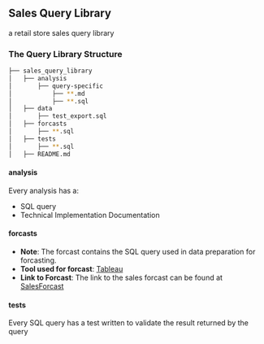## Sales Query Library

a retail store sales query library

### The Query Library Structure

```bash
├── sales_query_library
│   ├── analysis
│       ├── query-specific
│           ├── **.md
│           ├── **.sql
│   ├── data
│       ├── test_export.sql
│   ├── forcasts
│       ├── **.sql
│   ├── tests
│       ├── **.sql
│   ├── README.md
```

#### analysis

Every analysis has a:

- SQL query
- Technical Implementation Documentation

#### forcasts

- **Note**: The forcast contains the SQL query used in data preparation for forcasting.
- **Tool used for forcast**: [Tableau](https://public.tableau.com/en-us/s/)
- **Link to Forcast**: The link to the sales forcast can be found at [SalesForcast](https://public.tableau.com/profile/joy.nwachukwu#!/vizhome/SalesForcast_15788398089730/SalesForcastfortheLastQuarteroftheYear2019)

#### tests

Every SQL query has a test written to validate the result returned by the query
